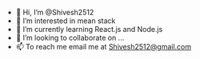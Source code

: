 - 👋 Hi, I’m @Shivesh2512
- 👀 I’m interested in mean stack
- 🌱 I’m currently learning React.js and Node.js
- 💞️ I’m looking to collaborate on ...
- 📫  To reach me email me at Shivesh2512@gmail.com

<!---
Shivesh2512/Shivesh2512 is a ✨ special ✨ repository because its `README.md` (this file) appears on your GitHub profile.
You can click the Preview link to take a look at your changes.
--->
